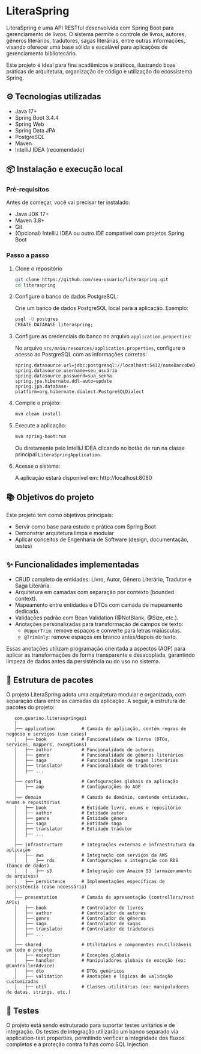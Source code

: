 # LiteraSpring

LiteraSpring é uma API RESTful desenvolvida com Spring Boot para gerenciamento de livros. O sistema permite o controle de livros, autores, gêneros literários, tradutores, sagas literárias, entre outras informações, visando oferecer uma base sólida e escalável para aplicações de gerenciamento bibliotecário.

Este projeto é ideal para fins acadêmicos e práticos, ilustrando boas práticas de arquitetura, organização de código e utilização do ecossistema Spring.
## ⚙️ Tecnologias utilizadas
- Java 17+
- Spring Boot 3.4.4
- Spring Web
- Spring Data JPA
- PostgreSQL
- Maven
- IntelliJ IDEA (recomendado)
## 📦 Instalação e execução local

### Pré-requisitos
Antes de começar, você vai precisar ter instalado:
- Java JDK 17+
- Maven 3.8+ 
- Git
- (Opcional) IntelliJ IDEA ou outro IDE compatível com projetos Spring Boot

### Passo a passo
1. Clone o repositório
    ```bash
    git clone https://github.com/seu-usuario/literaspring.git
    cd literaspring
    ```
2. Configure o banco de dados PostgreSQL:

    Crie um banco de dados PostgreSQL local para a aplicação. Exemplo:
   ```bash
   psql -U postgres
   CREATE DATABASE literaspring;
    ```
3. Configure as credenciais do banco no arquivo `application.properties`:
   
    No arquivo `src/main/resources/application.properties`, configure o acesso ao PostgreSQL com as informações corretas:
    ```properties
    spring.datasource.url=jdbc:postgresql://localhost:5432/nomeBancoDeDado
    spring.datasource.username=seu_usuário
    spring.datasource.password=sua_senha
    spring.jpa.hibernate.ddl-auto=update
    spring.jpa.database-platform=org.hibernate.dialect.PostgreSQLDialect
    ```
4. Compile o projeto:
    ```bash
   mvn clean install
    ```
5. Execute a aplicação:
    ```bash
   mvn spring-boot:run
    ```
   Ou diretamente pelo IntelliJ IDEA clicando no botão de run na classe principal `LiteraSpringApplication`.

6. Acesse o sistema:

    A aplicação estará disponível em: http://localhost:8080
## 📚 Objetivos do projeto
Este projeto tem como objetivos principais:
- Servir como base para estudo e prática com Spring Boot 
- Demonstrar arquitetura limpa e modular 
- Aplicar conceitos de Engenharia de Software (design, documentação, testes)
## ✨ Funcionalidades implementadas
- CRUD completo de entidades: Livro, Autor, Gênero Literário, Tradutor e Saga Literária.
- Arquitetura em camadas com separação por contexto (bounded context).
- Mapeamento entre entidades e DTOs com camada de mapeamento dedicada.
- Validações padrão com Bean Validation (@NotBlank, @Size, etc.).
- Anotações personalizadas para transformação de campos de texto:
   - `@UpperTrim`: remove espaços e converte para letras maiúsculas. 
   - `@TrimOnly`: remove espaços em branco antes/depois do texto.

Essas anotações utilizam programação orientada a aspectos (AOP) para aplicar as transformações de forma transparente e desacoplada, garantindo limpeza de dados antes da persistência ou do uso no sistema.
## 🧱 Estrutura de pacotes
O projeto LiteraSpring adota uma arquitetura modular e organizada, com separação clara entre as camadas da aplicação. A seguir, a estrutura de pacotes do projeto:
```text
   com.guarino.literaspringapi
   │
   ├── application          # Camada de aplicação, contém regras de negócio e serviços (use cases)
   │   ├── book             # Funcionalidade de livros (DTOs, services, mappers, exceptions)
   │   ├── author           # Funcionalidade de autores
   │   ├── genre            # Funcionalidade de gêneros literários
   │   ├── saga             # Funcionalidade de sagas literárias
   │   ├── translator       # Funcionalidade de tradutores
   │   ├── ...
   │
   ├── config               # Configurações globais da aplicação
   │   ├── aop              # Configurações do AOP
   │
   ├── domain               # Camada de domínio, contendo entidades, enums e repositórios
   │   ├── book             # Entidade livro, enums e repositório
   │   ├── author           # Entidade autor
   │   ├── genre            # Entidade gênero
   │   ├── saga             # Entidade saga
   │   ├── translator       # Entidade tradutor
   │   ├── ...
   │
   ├── infrastructure       # Integrações externas e infraestrutura da aplicação
   │   ├── aws              # Integração com serviços da AWS
   │   │   ├── rds          # Configurações e integração com RDS (banco de dados)
   │   │   ├── s3           # Integração com Amazon S3 (armazenamento de arquivos)
   │   ├── persistence      # Implementações específicas de persistência (caso necessário)
   │
   ├── presentation         # Camada de apresentação (controllers/rest APIs)
   │   ├── book             # Controlador de livros
   │   ├── author           # Controlador de autores
   │   ├── genre            # Controlador de gêneros
   │   ├── saga             # Controlador de sagas
   │   ├── translator       # Controlador de tradutores
   │   ├── ...
   │
   ├── shared               # Utilitários e componentes reutilizáveis em todo o projeto
   │   ├── exception        # Exceções globais
   │   ├── handler          # Manipuladores globais de exceção (ex: @ControllerAdvice)
   │   ├── dto              # DTOs genéricos
   │   ├── validation       # Anotações e lógicas de validação customizadas
   │   ├── util             # Classes utilitárias (ex: manipuladores de datas, strings, etc.)
```
## 🧪 Testes
O projeto está sendo estruturado para suportar testes unitários e de integração. Os testes de integração utilizarão um banco separado via application-test.properties, permitindo verificar a integridade dos fluxos completos e a proteção contra falhas como SQL Injection.
